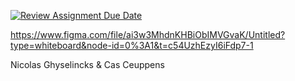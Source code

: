 [![Review Assignment Due Date](https://classroom.github.com/assets/deadline-readme-button-24ddc0f5d75046c5622901739e7c5dd533143b0c8e959d652212380cedb1ea36.svg)](https://classroom.github.com/a/Y748gS5A)

https://www.figma.com/file/ai3w3MhdnKHBiObIMVGvaK/Untitled?type=whiteboard&node-id=0%3A1&t=c54UzhEzyI6iFdp7-1

Nicolas Ghyselincks & Cas Ceuppens